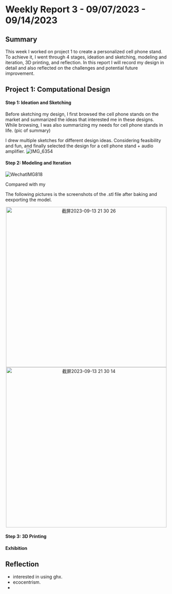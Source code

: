 # Weekly Report 3 - 09/07/2023 - 09/14/2023

## Summary 
This week I worked on project 1 to create a personalized cell phone stand. To achieve it, I went through 4 stages, ideation and sketching, modeling and iteration, 3D printing, and reflection. In this report I will record my design in detail and also reflected on the challenges and potential future improvement.

## Project 1: Computational Design

#### Step 1: Ideation and Sketching
Before sketching my design, I first browsed the cell phone stands on the market and summarized the ideas that interested me in these designs. While browsing, I was also summarizing my needs for cell phone stands in life.
(pic of summary)

I drew multiple sketches for different design ideas. Considering feasibility and fun, and finally selected the design for a cell phone stand + audio amplifier. 
![IMG_6354](https://github.com/Berkeley-MDes/tdf-fa23-PikaG/assets/74200423/7d2bebeb-3b60-45d5-9547-b1fe484f097e)


#### Step 2: Modeling and Iteration

![WechatIMG818](https://github.com/Berkeley-MDes/tdf-fa23-PikaG/assets/74200423/9fe3c1c1-3ef5-4df1-a15d-1cfd936be5a6)


Compared with my




The following pictures is the screenshots of the .stl file after baking and eexporting the model.
<p align="center">
  <img width="500" alt="截屏2023-09-13 21 30 26" src="https://github.com/Berkeley-MDes/tdf-fa23-PikaG/assets/74200423/50f6b405-6fd9-4da8-be1f-a477bb74b0c9">
  <img width="500" alt="截屏2023-09-13 21 30 14" src="https://github.com/Berkeley-MDes/tdf-fa23-PikaG/assets/74200423/a010668e-08a2-4ce6-be28-9f57a1bc8fa5">
</p>



#### Step 3: 3D Printing

#### Exhibition


## Reflection

- interested in using ghx.
- ecocentrism.
- 
